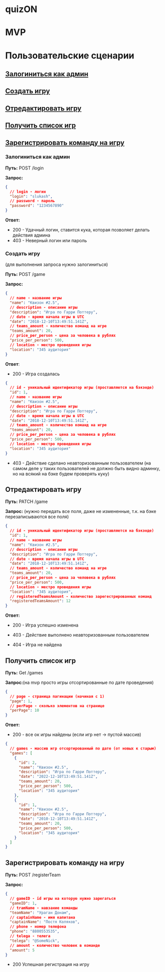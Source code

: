 # quizON

# MVP

# Пользовательские сценарии

## [Залогиниться как админ](#залогиниться-как-админ)

## [Создать игру](#создать-игру)

## [Отредактировать игру](#отредактировать-игру)

## [Получить список игр](#получить-список-игр)

## [Зарегистрировать команду на игру](#зарегистрировать-команду-на-игру)

### Залогиниться как админ

**Путь:** POST /login

**Запрос:**

```json
{
  // login - логин
  "login": "slukash",
  // password - пароль
  "password": "1234567890"
}
```

**Ответ:**

- 200 - Удачный логин, ставится кука, которая позволяет делать действия админа
- 403 - Неверный логин или пароль

### Создать игру 
(для выполнения запроса нужно залогиниться)

**Путь:** POST /game

**Запрос:**

```json
{
  // name - название игры
  "name": "Квизон #2.5",
  // description - описание игры
  "description": "Игра по Гарри Поттеру",
  // date - время начала игры в UTC
  "date": "2018-12-10T13:49:51.141Z",
  // teams_amount - количество команд на игре
  "teams_amount": 20,
  // price_per_person - цена за человека в рублях
  "price_per_person": 500,
  // location - местро проведения игры
  "location": "345 аудитория"
}
```

**Ответ**:

- 200 - Игра создалась

```json
{
  // id - уникальный идентификатор игры (проставляется на бэкэнде)
  "id": 1,
  // name - название игры
  "name": "Квизон #2.5",
  // description - описание игры
  "description": "Игра по Гарри Поттеру",
  // date - время начала игры в UTC
  "date": "2018-12-10T13:49:51.141Z",
  // teams_amount - количество команд на игре
  "teams_amount": 20,
  // price_per_person - цена за человека в рублях
  "price_per_person": 500,
  // location - местро проведения игры
  "location": "345 аудитория"
}
```

- 403 - Действие сделано неавторизованным пользователем (на самом деле у таких пользователей не должно быть видно админку, но на всякий на бэке будем проверять куку)

## Отредактировать игру

**Путь:** PATCH /game

**Запрос:** (нужно передать все поля, даже не измененные, т.к. на бэке перезаписываются все поля)

```json
{
  // id - уникальный идентификатор игры (проставляется на бэкэнде)
  "id": 1,
  // name - название игры
  "name": "Квизон #2.5",
  // description - описание игры
  "description": "Игра по Гарри Поттеру",
  // date - время начала игры в UTC
  "date": "2018-12-10T13:49:51.141Z",
  // teams_amount - количество команд на игре
  "teams_amount": 20,
  // price_per_person - цена за человека в рублях
  "price_per_person": 500,
  // location - местро проведения игры
  "location": "345 аудитория",
  // registeredTeamsAmount - количество зарегестрированных команд
  "registeredTeamsAmount": 12
}
```

**Ответ:**

- 200 - Игра успешно изменена

- 403 - Действие выполнено неавторизованным пользователем

- 404 - Игра не найдена

## Получить список игр

**Путь:** Get /games

**Запрос:**(на mvp просто игры отсортированные по дате проведения)

```json
{
  // page - страница пагинации (начиная с 1)
  "page": 1,
  // perPage - сколько элементов на странице
  "perPage": 10
}
```

**Ответ:**

- 200 - все ок игры найдены (если игр нет -> пустой массив)

```json
{
  // games - массив игр отсортированный по дате (от новых к старым)
  "games": [
    {
      "id": 2,
      "name": "Квизон #2.5",
      "description": "Игра по Гарри Поттеру",
      "date": "2022-12-10T13:49:51.141Z",
      "teams_amount": 20,
      "price_per_person": 500,
      "location": "345 аудитория"
    },
    {
      "id": 1,
      "name": "Квизон #2.5",
      "description": "Игра по Гарри Поттеру",
      "date": "2010-12-10T13:49:51.141Z",
      "teams_amount": 20,
      "price_per_person": 500,
      "location": "345 аудитория"
    }
  ]
}
```

## Зарегистрировать команду на игру

**Путь:** POST /registerTeam

**Запрос:**

```json
{
  // gameID - id игры на которую нужно зарегаться
  "gameID": 1,
  // tramName - навзание команды
  "teamName": "Ураган Донам",
  // captainName - имя капитана
  "captainName": "Постя Коляков",
  // phone - номер телефона
  "phone": "8800553535",
  // telega - телега
  "telega": "@SomeNick",
  // amount - количество человек в команде
  "amount": 5
}
```

- 200 Успешная регистрация на игру